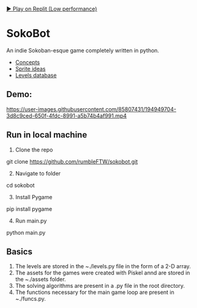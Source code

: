 [▶ Play on Replit (Low performance)](https://replit.com/@rumbleFTW/sokobot#.replit)

# SokoBot

An indie Sokoban-esque game completely written in python.

- [Concepts](https://arxiv.org/abs/1807.00049)
- [Sprite ideas](https://gm48.net/game/994/count-downula)
- [Levels database](https://sokoban.info)

## Demo:

https://user-images.githubusercontent.com/85807431/194949704-3d8c9ced-650f-4fdc-8991-a5b74b4af991.mp4

## Run in local machine

1. Clone the repo
 
 git clone https://github.com/rumbleFTW/sokobot.git
 
2. Navigate to folder

cd sokobot

3. Install Pygame

pip install pygame

4. Run main.py

python main.py


## Basics

1. The levels are stored in the ~./levels.py file in the form of a 2-D array.
2. The assets for the games were created with Piskel annd are stored in the ~./assets folder.
3. The solving algorithms are present in a .py file in the root directory.
4. The functions necessary for the main game loop are present in ~./funcs.py.
